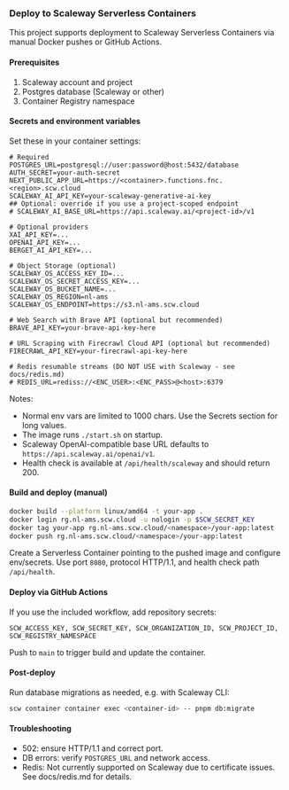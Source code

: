 ### Deploy to Scaleway Serverless Containers

This project supports deployment to Scaleway Serverless Containers via manual Docker pushes or GitHub Actions.

#### Prerequisites

1. Scaleway account and project
2. Postgres database (Scaleway or other)
3. Container Registry namespace

#### Secrets and environment variables

Set these in your container settings:

```env
# Required
POSTGRES_URL=postgresql://user:password@host:5432/database
AUTH_SECRET=your-auth-secret
NEXT_PUBLIC_APP_URL=https://<container>.functions.fnc.<region>.scw.cloud
SCALEWAY_AI_API_KEY=your-scaleway-generative-ai-key
## Optional: override if you use a project-scoped endpoint
# SCALEWAY_AI_BASE_URL=https://api.scaleway.ai/<project-id>/v1

# Optional providers
XAI_API_KEY=...
OPENAI_API_KEY=...
BERGET_AI_API_KEY=...

# Object Storage (optional)
SCALEWAY_OS_ACCESS_KEY_ID=...
SCALEWAY_OS_SECRET_ACCESS_KEY=...
SCALEWAY_OS_BUCKET_NAME=...
SCALEWAY_OS_REGION=nl-ams
SCALEWAY_OS_ENDPOINT=https://s3.nl-ams.scw.cloud

# Web Search with Brave API (optional but recommended)
BRAVE_API_KEY=your-brave-api-key-here

# URL Scraping with Firecrawl Cloud API (optional but recommended)
FIRECRAWL_API_KEY=your-firecrawl-api-key-here

# Redis resumable streams (DO NOT USE with Scaleway - see docs/redis.md)
# REDIS_URL=rediss://<ENC_USER>:<ENC_PASS>@<host>:6379
```

Notes:
- Normal env vars are limited to 1000 chars. Use the Secrets section for long values.
- The image runs `./start.sh` on startup.
- Scaleway OpenAI-compatible base URL defaults to `https://api.scaleway.ai/openai/v1`.
- Health check is available at `/api/health/scaleway` and should return 200.

#### Build and deploy (manual)

```bash
docker build --platform linux/amd64 -t your-app .
docker login rg.nl-ams.scw.cloud -u nologin -p $SCW_SECRET_KEY
docker tag your-app rg.nl-ams.scw.cloud/<namespace>/your-app:latest
docker push rg.nl-ams.scw.cloud/<namespace>/your-app:latest
```

Create a Serverless Container pointing to the pushed image and configure env/secrets. Use port `8080`, protocol HTTP/1.1, and health check path `/api/health`.

#### Deploy via GitHub Actions

If you use the included workflow, add repository secrets:

```
SCW_ACCESS_KEY, SCW_SECRET_KEY, SCW_ORGANIZATION_ID, SCW_PROJECT_ID, SCW_REGISTRY_NAMESPACE
```

Push to `main` to trigger build and update the container.

#### Post-deploy

Run database migrations as needed, e.g. with Scaleway CLI:

```bash
scw container container exec <container-id> -- pnpm db:migrate
```

#### Troubleshooting

- 502: ensure HTTP/1.1 and correct port.
- DB errors: verify `POSTGRES_URL` and network access.
- Redis: Not currently supported on Scaleway due to certificate issues. See docs/redis.md for details.


